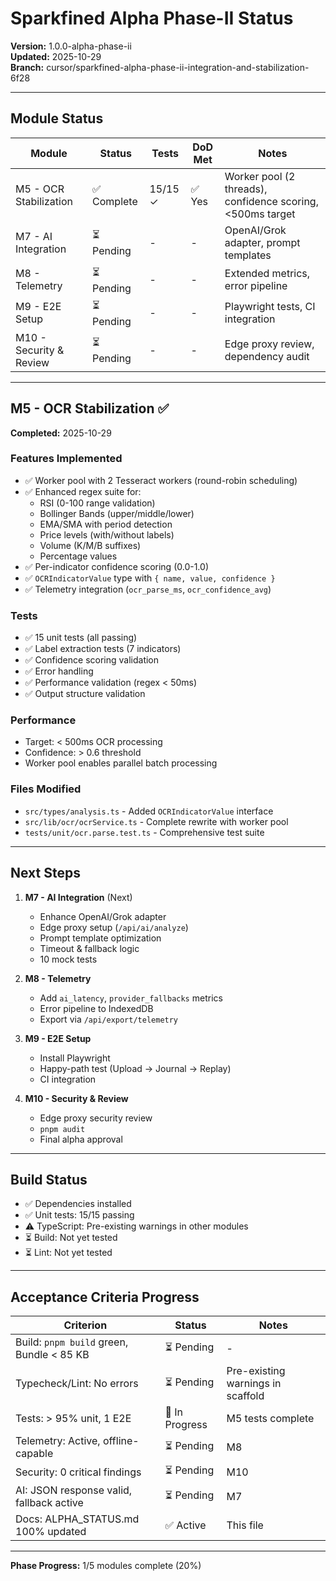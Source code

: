 # Sparkfined Alpha Phase-II Status

**Version:** 1.0.0-alpha-phase-ii  
**Updated:** 2025-10-29  
**Branch:** cursor/sparkfined-alpha-phase-ii-integration-and-stabilization-6f28

---

## Module Status

| Module | Status | Tests | DoD Met | Notes |
|--------|--------|-------|---------|-------|
| M5 - OCR Stabilization | ✅ Complete | 15/15 ✓ | ✅ Yes | Worker pool (2 threads), confidence scoring, <500ms target |
| M7 - AI Integration | ⏳ Pending | - | - | OpenAI/Grok adapter, prompt templates |
| M8 - Telemetry | ⏳ Pending | - | - | Extended metrics, error pipeline |
| M9 - E2E Setup | ⏳ Pending | - | - | Playwright tests, CI integration |
| M10 - Security & Review | ⏳ Pending | - | - | Edge proxy review, dependency audit |

---

## M5 - OCR Stabilization ✅

**Completed:** 2025-10-29

### Features Implemented
- ✅ Worker pool with 2 Tesseract workers (round-robin scheduling)
- ✅ Enhanced regex suite for:
  - RSI (0-100 range validation)
  - Bollinger Bands (upper/middle/lower)
  - EMA/SMA with period detection
  - Price levels (with/without labels)
  - Volume (K/M/B suffixes)
  - Percentage values
- ✅ Per-indicator confidence scoring (0.0-1.0)
- ✅ `OCRIndicatorValue` type with `{ name, value, confidence }`
- ✅ Telemetry integration (`ocr_parse_ms`, `ocr_confidence_avg`)

### Tests
- ✅ 15 unit tests (all passing)
- ✅ Label extraction tests (7 indicators)
- ✅ Confidence scoring validation
- ✅ Error handling
- ✅ Performance validation (regex < 50ms)
- ✅ Output structure validation

### Performance
- Target: < 500ms OCR processing
- Confidence: > 0.6 threshold
- Worker pool enables parallel batch processing

### Files Modified
- `src/types/analysis.ts` - Added `OCRIndicatorValue` interface
- `src/lib/ocr/ocrService.ts` - Complete rewrite with worker pool
- `tests/unit/ocr.parse.test.ts` - Comprehensive test suite

---

## Next Steps

1. **M7 - AI Integration** (Next)
   - Enhance OpenAI/Grok adapter
   - Edge proxy setup (`/api/ai/analyze`)
   - Prompt template optimization
   - Timeout & fallback logic
   - 10 mock tests

2. **M8 - Telemetry**
   - Add `ai_latency`, `provider_fallbacks` metrics
   - Error pipeline to IndexedDB
   - Export via `/api/export/telemetry`

3. **M9 - E2E Setup**
   - Install Playwright
   - Happy-path test (Upload → Journal → Replay)
   - CI integration

4. **M10 - Security & Review**
   - Edge proxy security review
   - `pnpm audit`
   - Final alpha approval

---

## Build Status

- ✅ Dependencies installed
- ✅ Unit tests: 15/15 passing
- ⚠️ TypeScript: Pre-existing warnings in other modules
- ⏳ Build: Not yet tested
- ⏳ Lint: Not yet tested

---

## Acceptance Criteria Progress

| Criterion | Status | Notes |
|-----------|--------|-------|
| Build: `pnpm build` green, Bundle < 85 KB | ⏳ Pending | - |
| Typecheck/Lint: No errors | ⏳ Pending | Pre-existing warnings in scaffold |
| Tests: > 95% unit, 1 E2E | 🔄 In Progress | M5 tests complete |
| Telemetry: Active, offline-capable | ⏳ Pending | M8 |
| Security: 0 critical findings | ⏳ Pending | M10 |
| AI: JSON response valid, fallback active | ⏳ Pending | M7 |
| Docs: ALPHA_STATUS.md 100% updated | ✅ Active | This file |

---

**Phase Progress:** 1/5 modules complete (20%)
